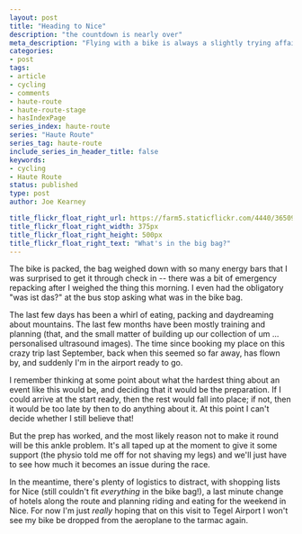 ```yaml
---
layout: post
title: "Heading to Nice"
description: "the countdown is nearly over"
meta_description: "Flying with a bike is always a slightly trying affair, all the more so when I'm trying to fill the bag to the brim with kit, food and a big, heavy lock!"
categories:
- post
tags:
- article
- cycling
- comments
- haute-route
- haute-route-stage
- hasIndexPage
series_index: haute-route
series: "Haute Route"
series_tag: haute-route
include_series_in_header_title: false
keywords:
- cycling
- Haute Route
status: published
type: post
author: Joe Kearney

title_flickr_float_right_url: https://farm5.staticflickr.com/4440/36509963641_d249456851.jpg
title_flickr_float_right_width: 375px
title_flickr_float_right_height: 500px
title_flickr_float_right_text: "What's in the big bag?"
---
```


The bike is packed, the bag weighed down with so many energy bars that I was surprised to get it through check in -- there was a bit of emergency repacking after I weighed the thing this morning. I even had the obligatory "was ist das?" at the bus stop asking what was in the bike bag.

The last few days has been a whirl of eating, packing and daydreaming about mountains. The last few months have been mostly training and planning (that, and the small matter of building up our collection of um ... personalised ultrasound images). The time since booking my place on this crazy trip last September, back when this seemed so far away, has flown by, and suddenly I'm in the airport ready to go.

I remember thinking at some point about what the hardest thing about an event like this would be, and deciding that it would be the preparation. If I could arrive at the start ready, then the rest would fall into place; if not, then it would be too late by then to do anything about it. At this point I can't decide whether I still believe that!

But the prep has worked, and the most likely reason not to make it round will be this ankle problem. It's all taped up at the moment to give it some support (the physio told me off for not shaving my legs) and we'll just have to see how much it becomes an issue during the race.

In the meantime, there's plenty of logistics to distract, with shopping lists for Nice (still couldn't fit _everything_ in the bike bag!), a last minute change of hotels along the route and planning riding and eating for the weekend in Nice. For now I'm just _really_ hoping that on this visit to Tegel Airport I won't see my bike be dropped from the aeroplane to the tarmac again.
